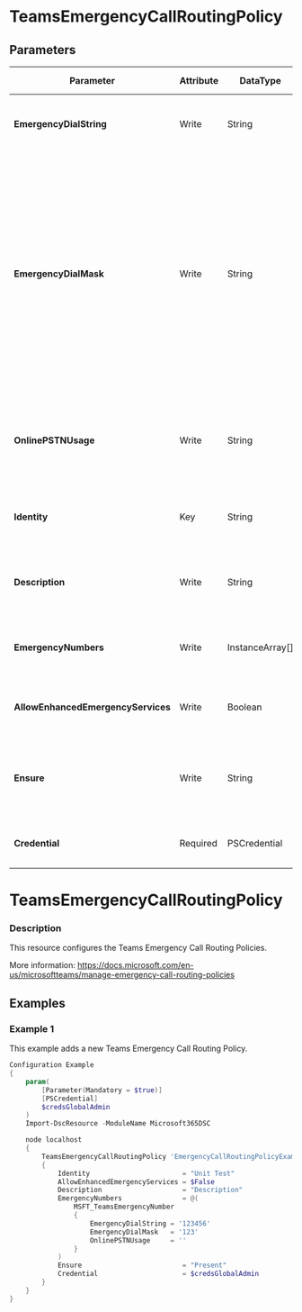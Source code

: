 ﻿# TeamsEmergencyCallRoutingPolicy

## Parameters

| Parameter | Attribute | DataType | Description | Allowed Values |
| --- | --- | --- | --- | --- |
| **EmergencyDialString** | Write | String | Specifies the emergency phone number. ||
| **EmergencyDialMask** | Write | String | For each Teams emergency number, you can specify zero or more emergency dial masks. A dial mask is a number that you want to translate into the value of the emergency dial number value when it is dialed. ||
| **OnlinePSTNUsage** | Write | String | Specify the online public switched telephone network (PSTN) usage ||
| **Identity** | Key | String | Identity of the Teams Emergency Call Routing Policy. ||
| **Description** | Write | String | Description of the Teams Emergency Call Routing Policy. ||
| **EmergencyNumbers** | Write | InstanceArray[] | Emergency number(s) associated with the policy. ||
| **AllowEnhancedEmergencyServices** | Write | Boolean | Flag to enable Enhanced Emergency Services ||
| **Ensure** | Write | String | Present ensures the policy exists, absent ensures it is removed. |Present, Absent|
| **Credential** | Required | PSCredential | Credentials of the Teams Admin. ||


# TeamsEmergencyCallRoutingPolicy

### Description

This resource configures the Teams Emergency Call Routing Policies.

More information: https://docs.microsoft.com/en-us/microsoftteams/manage-emergency-call-routing-policies

## Examples

### Example 1

This example adds a new Teams Emergency Call Routing Policy.

```powershell
Configuration Example
{
    param(
        [Parameter(Mandatory = $true)]
        [PSCredential]
        $credsGlobalAdmin
    )
    Import-DscResource -ModuleName Microsoft365DSC

    node localhost
    {
        TeamsEmergencyCallRoutingPolicy 'EmergencyCallRoutingPolicyExample'
        {
            Identity                       = "Unit Test"
            AllowEnhancedEmergencyServices = $False
            Description                    = "Description"
            EmergencyNumbers               = @(
                MSFT_TeamsEmergencyNumber
                {
                    EmergencyDialString = '123456'
                    EmergencyDialMask   = '123'
                    OnlinePSTNUsage     = ''
                }
            )
            Ensure                         = "Present"
            Credential                     = $credsGlobalAdmin
        }
    }
}
```

